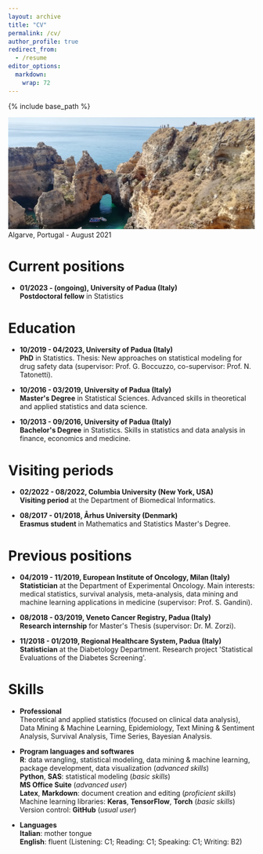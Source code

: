 ```yaml
---
layout: archive
title: "CV"
permalink: /cv/
author_profile: true
redirect_from:
  - /resume
editor_options: 
  markdown: 
    wrap: 72
---
```


{% include base_path %}

<img src="/images/algarve.jpg"/> Algarve, Portugal - August 2021

# Current positions

-   **01/2023 - (ongoing), University of Padua (Italy)**\
    **Postdoctoral fellow** in Statistics

# Education

-   **10/2019 - 04/2023, University of Padua (Italy)\
    PhD** in Statistics. Thesis: New approaches on statistical modeling
    for drug safety data (supervisor: Prof. G. Boccuzzo, co-supervisor:
    Prof. N. Tatonetti).

-   **10/2016 - 03/2019, University of Padua (Italy)\
    Master's Degree** in Statistical Sciences. Advanced skills in
    theoretical and applied statistics and data science.

-   **10/2013 - 09/2016, University of Padua (Italy)\
    Bachelor's Degree** in Statistics. Skills in statistics and data
    analysis in finance, economics and medicine.

# Visiting periods

-   **02/2022 - 08/2022, Columbia University (New York, USA)\
    Visiting period** at the Department of Biomedical Informatics.

-   **08/2017 - 01/2018, Århus University (Denmark)\
    Erasmus student** in Mathematics and Statistics Master's Degree.

# Previous positions

-   **04/2019 - 11/2019, European Institute of Oncology, Milan
    (Italy)**\
    **Statistician** at the Department of Experimental Oncology. Main
    interests: medical statistics, survival analysis, meta-analysis,
    data mining and machine learning applications in medicine
    (supervisor: Prof. S. Gandini).

-   **08/2018 - 03/2019, Veneto Cancer Registry, Padua (Italy)**\
    **Research internship** for Master's Thesis (supervisor: Dr. M.
    Zorzi).

-   **11/2018 - 01/2019, Regional Healthcare System, Padua (Italy)**\
    **Statistician** at the Diabetology Department. Research project
    'Statistical Evaluations of the Diabetes Screening'.

# Skills

-   **Professional**\
    Theoretical and applied statistics (focused on clinical data
    analysis), Data Mining & Machine Learning, Epidemiology, Text Mining
    & Sentiment Analysis, Survival Analysis, Time Series, Bayesian
    Analysis.

-   **Program languages and softwares**\
    **R**: data wrangling, statistical modeling, data mining & machine
    learning, package development, data visualization (*advanced
    skills*)\
    **Python**, **SAS**: statistical modeling (*basic skills*)\
    **MS Office Suite** (*advanced user*)\
    **Latex**, **Markdown**: document creation and editing (*proficient
    skills*)\
    Machine learning libraries: **Keras**, **TensorFlow**, **Torch**
    (*basic skills*)\
    Version control: **GitHub** (*usual user*)

-   **Languages\
    Italian**: mother tongue\
    **English**: fluent (Listening: C1; Reading: C1; Speaking: C1;
    Writing: B2)
